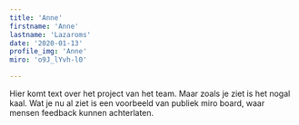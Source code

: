 ```yaml
---
title: 'Anne'
firstname: 'Anne'
lastname: 'Lazaroms'
date: '2020-01-13'
profile_img: 'Anne'
miro: 'o9J_lYvh-l0'

---
```


Hier komt text over het project van het team. Maar zoals je ziet is het nogal kaal. Wat je nu al ziet is een voorbeeld van publiek miro board, waar mensen feedback kunnen achterlaten.
